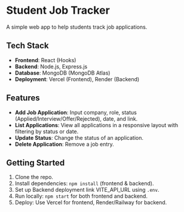# Student Job Tracker

A simple web app to help students track job applications.

## Tech Stack
- **Frontend**: React (Hooks)
- **Backend**: Node.js, Express.js
- **Database**: MongoDB (MongoDB Atlas)
- **Deployment**: Vercel (Frontend), Render (Backend)

## Features
- **Add Job Application**: Input company, role, status (Applied/Interview/Offer/Rejected), date, and link.
- **List Applications**: View all applications in a responsive layout with filtering by status or date.
- **Update Status**: Change the status of an application.
- **Delete Application**: Remove a job entry.

## Getting Started
1. Clone the repo.
2. Install dependencies: `npm install` (frontend & backend).
3. Set up Backend deployment link VITE_API_URL using  `.env`.
4. Run locally: `npm start` for both frontend and backend.
5. Deploy: Use Vercel for frontend, Render/Railway for backend.
